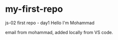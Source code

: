 # my-first-repo
js-02 first repo - day1
Hello I'm Mohammad

email from mohammad, added locally from VS code.
